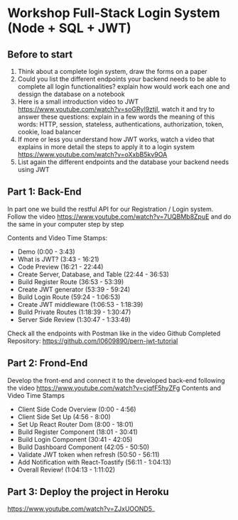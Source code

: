 # Workshop Full-Stack Login System (Node + SQL + JWT)

## Before to start

1. Think about a complete login system, draw the forms on a paper
2. Could you list the different endpoints your backend needs to be able to complete all login functionalities? explain how would work each one and dessign the database on a notebook
3. Here is a small introduction video to JWT https://www.youtube.com/watch?v=soGRyl9ztjI, watch it and try to answer these questions: explain in a few words the meaning of this words: HTTP, session, stateless, authentications, authorization, token, cookie, load balancer
4. If more or less you understand how JWT works, watch a video that explains in more detail the steps to apply it to a login system https://www.youtube.com/watch?v=oXxbB5kv9OA
5. List again the different endpoints and the database your backend needs using JWT

## Part 1: Back-End

In part one we build the restful API for our Registration / Login system.
Follow the video https://www.youtube.com/watch?v=7UQBMb8ZpuE and do the same in your computer step by step

Contents and Video Time Stamps:
- Demo (0:00 - 3:43)
- What is JWT? (3:43 - 16:21)
- Code Preview (16:21 - 22:44)
- Create Server, Database, and Table (22:44 - 36:53)
- Build Register Route (36:53 - 53:39)
- Create JWT generator (53:39 - 59:24)
- Build Login Route (59:24 - 1:06:53)
- Create JWT middleware (1:06:53 - 1:18:39)
- Build Private Routes (1:18:39 - 1:30:47)
- Server Side Review (1:30:47 - 1:33:49)

Check all the endpoints with Postman like in the video
Github Completed Repository: https://github.com/l0609890/pern-jwt-tutorial

## Part 2: Frond-End

Develop the front-end and connect it to the developed back-end following the video https://www.youtube.com/watch?v=cjqfF5hyZFg
Contents and Video Time Stamps 
- Client Side Code Overview (0:00 -  4:56)
- Client Side Set Up (4:56 -  8:00)
- Set Up React Router Dom (8:00 -  18:01)
- Build Register Component (18:01 - 30:41)
- Build Login Component (30:41 - 42:05)
- Build Dashboard Component (42:05 - 50:50)
- Validate JWT token when refresh (50:50 - 56:11)
- Add Notification with React-Toastify (56:11 - 1:04:13)
- Overall Review! (1:04:13 - 1:11:02)

## Part 3: Deploy the project in Heroku

https://www.youtube.com/watch?v=ZJxUOOND5_

